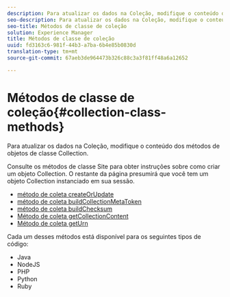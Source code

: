 ```yaml
---
description: Para atualizar os dados na Coleção, modifique o conteúdo dos métodos de objetos de classe Collection.
seo-description: Para atualizar os dados na Coleção, modifique o conteúdo dos métodos de objetos de classe Collection.
seo-title: Métodos de classe de coleção
solution: Experience Manager
title: Métodos de classe de coleção
uuid: fd3163c6-981f-44b3-a7ba-6b4e85b0830d
translation-type: tm+mt
source-git-commit: 67aeb3de964473b326c88c3a3f81ff48a6a12652

---
```



# Métodos de classe de coleção{#collection-class-methods}

Para atualizar os dados na Coleção, modifique o conteúdo dos métodos de objetos de classe Collection.

Consulte os métodos de classe Site para obter instruções sobre como criar um objeto Collection. O restante da página presumirá que você tem um objeto Collection instanciado em sua sessão.

* [método de coleta createOrUpdate](#r_createorupdate_collection_method)
* [método de coleta buildCollectionMetaToken](#r_buildcollectionmetatoken_collection_method)
* [método de coleta buildChecksum](#r_buildchecksum_collection_method)
* [Método de coleta getCollectionContent](#t_getcollectioncontent_collection_method)
* [Método de coleta getUrn](#r_geturn_collection_method)

Cada um desses métodos está disponível para os seguintes tipos de código:

* Java
* NodeJS
* PHP
* Python
* Ruby


